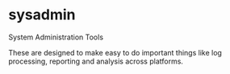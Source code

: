 # sysadmin
System Administration Tools

These are designed to make easy to do important things like log processing, reporting and analysis across platforms.

